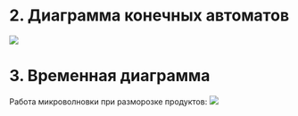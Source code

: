 # 2. Диаграмма конечных автоматов
![](https://github.com/LadaNikitina/CLI/blob/hw5/Final_state_diagram.png)

# 3. Временная диаграмма
Работа микроволновки при разморозке продуктов:
![](https://github.com/LadaNikitina/CLI/blob/hw5/Временная%20диаграмма.jpg)
